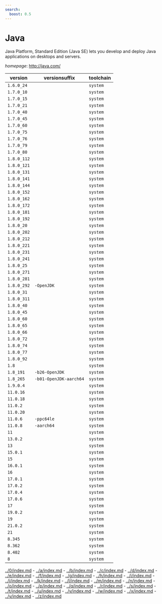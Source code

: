 ```yaml
---
search:
  boost: 0.5
---
```

# Java

Java Platform, Standard Edition (Java SE) lets you develop and deploy  Java applications on desktops and servers.

*homepage*: <http://java.com/>

version | versionsuffix | toolchain
--------|---------------|----------
``1.6.0_24`` |  | ``system``
``1.7.0_10`` |  | ``system``
``1.7.0_15`` |  | ``system``
``1.7.0_21`` |  | ``system``
``1.7.0_40`` |  | ``system``
``1.7.0_45`` |  | ``system``
``1.7.0_60`` |  | ``system``
``1.7.0_75`` |  | ``system``
``1.7.0_76`` |  | ``system``
``1.7.0_79`` |  | ``system``
``1.7.0_80`` |  | ``system``
``1.8.0_112`` |  | ``system``
``1.8.0_121`` |  | ``system``
``1.8.0_131`` |  | ``system``
``1.8.0_141`` |  | ``system``
``1.8.0_144`` |  | ``system``
``1.8.0_152`` |  | ``system``
``1.8.0_162`` |  | ``system``
``1.8.0_172`` |  | ``system``
``1.8.0_181`` |  | ``system``
``1.8.0_192`` |  | ``system``
``1.8.0_20`` |  | ``system``
``1.8.0_202`` |  | ``system``
``1.8.0_212`` |  | ``system``
``1.8.0_221`` |  | ``system``
``1.8.0_231`` |  | ``system``
``1.8.0_241`` |  | ``system``
``1.8.0_25`` |  | ``system``
``1.8.0_271`` |  | ``system``
``1.8.0_281`` |  | ``system``
``1.8.0_292`` | ``-OpenJDK`` | ``system``
``1.8.0_31`` |  | ``system``
``1.8.0_311`` |  | ``system``
``1.8.0_40`` |  | ``system``
``1.8.0_45`` |  | ``system``
``1.8.0_60`` |  | ``system``
``1.8.0_65`` |  | ``system``
``1.8.0_66`` |  | ``system``
``1.8.0_72`` |  | ``system``
``1.8.0_74`` |  | ``system``
``1.8.0_77`` |  | ``system``
``1.8.0_92`` |  | ``system``
``1.8`` |  | ``system``
``1.8_191`` | ``-b26-OpenJDK`` | ``system``
``1.8_265`` | ``-b01-OpenJDK-aarch64`` | ``system``
``1.9.0.4`` |  | ``system``
``11.0.16`` |  | ``system``
``11.0.18`` |  | ``system``
``11.0.2`` |  | ``system``
``11.0.20`` |  | ``system``
``11.0.6`` | ``-ppc64le`` | ``system``
``11.0.8`` | ``-aarch64`` | ``system``
``11`` |  | ``system``
``13.0.2`` |  | ``system``
``13`` |  | ``system``
``15.0.1`` |  | ``system``
``15`` |  | ``system``
``16.0.1`` |  | ``system``
``16`` |  | ``system``
``17.0.1`` |  | ``system``
``17.0.2`` |  | ``system``
``17.0.4`` |  | ``system``
``17.0.6`` |  | ``system``
``17`` |  | ``system``
``19.0.2`` |  | ``system``
``19`` |  | ``system``
``21.0.2`` |  | ``system``
``21`` |  | ``system``
``8.345`` |  | ``system``
``8.362`` |  | ``system``
``8.402`` |  | ``system``
``8`` |  | ``system``

[../0/index.md](0) - [../a/index.md](a) - [../b/index.md](b) - [../c/index.md](c) - [../d/index.md](d) - [../e/index.md](e) - [../f/index.md](f) - [../g/index.md](g) - [../h/index.md](h) - [../i/index.md](i) - [../j/index.md](j) - [../k/index.md](k) - [../l/index.md](l) - [../m/index.md](m) - [../n/index.md](n) - [../o/index.md](o) - [../p/index.md](p) - [../q/index.md](q) - [../r/index.md](r) - [../s/index.md](s) - [../t/index.md](t) - [../u/index.md](u) - [../v/index.md](v) - [../w/index.md](w) - [../x/index.md](x) - [../y/index.md](y) - [../z/index.md](z)

